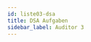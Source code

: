 ```yaml
---
id: liste03-dsa
title: DSA Aufgaben
sidebar_label: Auditor 3
---
```


<table id="dsaListe"> </table> <!-- Hier wird alles reingepackt -->  

<p hidden><img src="/img/zur.png" width="20" onload="dsaListe01(4)" /></p>

<div id="dsaTab2">
	<div hidden>
## ÜBERSICHT Auditor 1 <br /><br />

###	<input type="button" class="knopf trans" id="blaKnopf" value="On/Off"  onClick="dsa01(7)"/>   

### <input type="button" class="knopf trans" id="blaKnopf" value="Drucken" onclick="window.print();" />	
	</div>
</div>